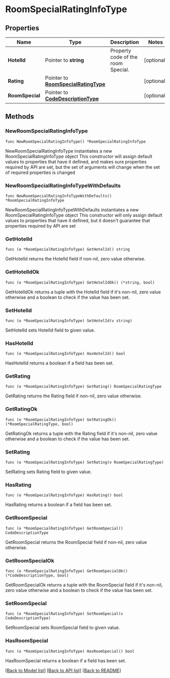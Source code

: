 # RoomSpecialRatingInfoType

## Properties

Name | Type | Description | Notes
------------ | ------------- | ------------- | -------------
**HotelId** | Pointer to **string** | Property code of the room Special. | [optional] 
**Rating** | Pointer to [**RoomSpecialRatingType**](RoomSpecialRatingType.md) |  | [optional] 
**RoomSpecial** | Pointer to [**CodeDescriptionType**](CodeDescriptionType.md) |  | [optional] 

## Methods

### NewRoomSpecialRatingInfoType

`func NewRoomSpecialRatingInfoType() *RoomSpecialRatingInfoType`

NewRoomSpecialRatingInfoType instantiates a new RoomSpecialRatingInfoType object
This constructor will assign default values to properties that have it defined,
and makes sure properties required by API are set, but the set of arguments
will change when the set of required properties is changed

### NewRoomSpecialRatingInfoTypeWithDefaults

`func NewRoomSpecialRatingInfoTypeWithDefaults() *RoomSpecialRatingInfoType`

NewRoomSpecialRatingInfoTypeWithDefaults instantiates a new RoomSpecialRatingInfoType object
This constructor will only assign default values to properties that have it defined,
but it doesn't guarantee that properties required by API are set

### GetHotelId

`func (o *RoomSpecialRatingInfoType) GetHotelId() string`

GetHotelId returns the HotelId field if non-nil, zero value otherwise.

### GetHotelIdOk

`func (o *RoomSpecialRatingInfoType) GetHotelIdOk() (*string, bool)`

GetHotelIdOk returns a tuple with the HotelId field if it's non-nil, zero value otherwise
and a boolean to check if the value has been set.

### SetHotelId

`func (o *RoomSpecialRatingInfoType) SetHotelId(v string)`

SetHotelId sets HotelId field to given value.

### HasHotelId

`func (o *RoomSpecialRatingInfoType) HasHotelId() bool`

HasHotelId returns a boolean if a field has been set.

### GetRating

`func (o *RoomSpecialRatingInfoType) GetRating() RoomSpecialRatingType`

GetRating returns the Rating field if non-nil, zero value otherwise.

### GetRatingOk

`func (o *RoomSpecialRatingInfoType) GetRatingOk() (*RoomSpecialRatingType, bool)`

GetRatingOk returns a tuple with the Rating field if it's non-nil, zero value otherwise
and a boolean to check if the value has been set.

### SetRating

`func (o *RoomSpecialRatingInfoType) SetRating(v RoomSpecialRatingType)`

SetRating sets Rating field to given value.

### HasRating

`func (o *RoomSpecialRatingInfoType) HasRating() bool`

HasRating returns a boolean if a field has been set.

### GetRoomSpecial

`func (o *RoomSpecialRatingInfoType) GetRoomSpecial() CodeDescriptionType`

GetRoomSpecial returns the RoomSpecial field if non-nil, zero value otherwise.

### GetRoomSpecialOk

`func (o *RoomSpecialRatingInfoType) GetRoomSpecialOk() (*CodeDescriptionType, bool)`

GetRoomSpecialOk returns a tuple with the RoomSpecial field if it's non-nil, zero value otherwise
and a boolean to check if the value has been set.

### SetRoomSpecial

`func (o *RoomSpecialRatingInfoType) SetRoomSpecial(v CodeDescriptionType)`

SetRoomSpecial sets RoomSpecial field to given value.

### HasRoomSpecial

`func (o *RoomSpecialRatingInfoType) HasRoomSpecial() bool`

HasRoomSpecial returns a boolean if a field has been set.


[[Back to Model list]](../README.md#documentation-for-models) [[Back to API list]](../README.md#documentation-for-api-endpoints) [[Back to README]](../README.md)


